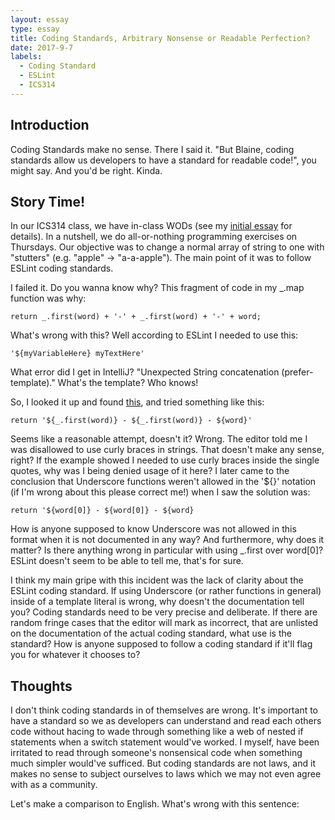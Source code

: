 ```yaml
---
layout: essay
type: essay
title: Coding Standards, Arbitrary Nonsense or Readable Perfection?
date: 2017-9-7
labels:
  - Coding Standard
  - ESLint
  - ICS314
---
```


## Introduction
Coding Standards make no sense. There I said it. "But Blaine, coding standards allow us developers to have a standard for readable code!", you might say. And you'd be right. Kinda.

## Story Time!
In our ICS314 class, we have in-class WODs (see my [initial essay](https://github.com/blaine-wataru/blaine-wataru.github.io/blob/master/essays/JavaScript_Thoughts.md) for details). In a nutshell, we do all-or-nothing programming exercises on Thursdays. Our objective was to change a normal array of string to one with "stutters" (e.g. "apple" -> "a-a-apple"). The main point of it was to follow ESLint coding standards.

I failed it. Do you wanna know why? This fragment of code in my _.map function was why:
```
return _.first(word) + '-' + _.first(word) + '-' + word; 
```
What's wrong with this? Well according to ESLint I needed to use this:
```
'${myVariableHere} myTextHere'
```
What error did I get in IntelliJ? "Unexpected String concatenation (prefer-template)." What's the template? Who knows! 

So, I looked it up and found [this](https://eslint.org/docs/rules/prefer-template), and tried something like this:
```
return '${_.first(word)} - ${_.first(word)} - ${word}'
```
Seems like a reasonable attempt, doesn't it? Wrong. The editor told me I was disallowed to use curly braces in strings. That doesn't make any sense, right? If the example showed I needed to use curly braces inside the single quotes, why was I being denied usage of it here? I later came to the conclusion that Underscore functions weren't allowed in the '${}' notation (if I'm wrong about this please correct me!) when I saw the solution was:
```
return '${word[0]} - ${word[0]} - ${word}
```
How is anyone supposed to know Underscore was not allowed in this format when it is not documented in any way? And furthermore, why does it matter? Is there anything wrong in particular with using _.first over word[0]? ESLint doesn't seem to be able to tell me, that's for sure.

I think my main gripe with this incident was the lack of clarity about the ESLint coding standard. If using Underscore (or rather functions in general) inside of a template literal is wrong, why doesn't the documentation tell you? Coding standards need to be very precise and deliberate. If there are random fringe cases that the editor will mark as incorrect, that are unlisted on the documentation of the actual coding standard, what use is the standard? How is anyone supposed to follow a coding standard if it'll flag you for whatever it chooses to? 

## Thoughts

I don't think coding standards in of themselves are wrong. It's important to have a standard so we as developers can understand and read each others code without hacing to wade through something like a web of nested if statements when a switch statement would've worked. I myself, have been irritated to read through someone's nonsensical code when something much simpler would've sufficed. But coding standards are not laws, and it makes no sense to subject ourselves to laws which we may not even agree with as a community.

Let's make a comparison to English. What's wrong with this sentence:










